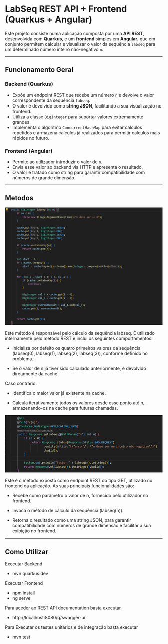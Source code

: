 # LabSeq REST API + Frontend (Quarkus + Angular)

Este projeto consiste numa aplicação composta por uma **API REST**, desenvolvida com **Quarkus**, e um **frontend** simples em **Angular**, que em conjunto permitem calcular e visualizar o valor da sequência `labseq` para um determinado número inteiro não-negativo `n`.

---

## Funcionamento Geral

### Backend (Quarkus)

- Expõe um endpoint REST que recebe um número `n` e devolve o valor correspondente da sequência `labseq`.
- O valor é devolvido como **string JSON**, facilitando a sua visualização no frontend.
- Utiliza a classe `BigInteger` para suportar valores extremamente grandes.
- Implementa o algoritmo `ConcurrentHashMap` para evitar cálculos repetidos e armazena calculos já realizados para permitir calculos mais rápidos no futuro.

### Frontend (Angular)

- Permite ao utilizador introduzir o valor de `n`.
- Envia esse valor ao backend via HTTP e apresenta o resultado.
- O valor é tratado como string para garantir compatibilidade com números de grande dimensão.

---

## Metodos

![Metodo1](Metodo.png)

 Este método é responsável pelo cálculo da sequência labseq.
 É utilizado internamente pelo método REST e inclui os seguintes comportamentos:

 - Inicializa por defeito os quatro primeiros valores da sequência (labseq(0), labseq(1), labseq(2), labseq(3)), conforme definido no problema.

 - Se o valor de n já tiver sido calculado anteriormente, é devolvido diretamente da cache.

Caso contrário:

 - Identifica o maior valor já existente na cache.

 - Calcula iterativamente todos os valores desde esse ponto até n, armazenando-os na cache para futuras chamadas.

![Metodo2](Metodo_Rest.png)

 Este é o método exposto como endpoint REST do tipo GET, utilizado no frontend da aplicação. As suas principais funcionalidades são:

- Recebe como parâmetro o valor de n, fornecido pelo utilizador no frontend.

- Invoca o método de cálculo da sequência (labseq(n)).

- Retorna o resultado como uma string JSON, para garantir compatibilidade com números de grande dimensão e facilitar a sua exibição no frontend.

---

## Como Utilizar

Executar Backend
- mvn quarkus:dev 

Executar Frontend
- npm install
- ng serve

Para aceder ao REST API documentation basta executar
- http://localhost:8080/q/swagger-ui

Para Executar os testes unitários e de integração basta executar
- mvn test

